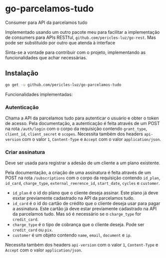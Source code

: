 # go-parcelamos-tudo
Consumer para API da parcelamos tudo

Implementado usando um outro pacote meu para facilitar a implementação de consumers para APIs RESTful, `github.com/pericles-luz/go-rest`. Mas pode ser substituído por outro que atenda à interface

Sinta-se a vontade para contribuir com o projeto, implementando as funcionalidades que achar necessárias.

## Instalação

```bash
go get -u github.com/pericles-luz/go-parcelamos-tudo
```

Funcionalidades implementadas:

### Autenticação

Chama a API da parcelamos tudo para autenticar o usuário e obter o token de acesso.
Pela documentação, a autenticação é feita através de um POST na rota `/auth/login` com o corpo da requisição contendo `grant_type`, `client_id`, `client_secret` e `scopes`. Necessita também dos headers `api-version` com o valor `1`, `Content-Type` e `Accept` com o valor `application/json`.

### Criar assinatura

Deve ser usada para registrar a adesão de um cliente a um plano existente.

Pela documentação, a criação de uma assinatura é feita através de um POST na rota `/subscriptions` com o corpo da requisição contendo `id_plan`, `id_card`, `charge_type`, `external_reerence_id`, `start_date`, `cycles` e `customer`.

- `id_plan` é o id do plano que o cliente deseja assinar. Este plano já deve esxtar previamente cadastrado na API da parcelamos tudo.
- `id_card` é o id do cartão de crédito que o cliente deseja usar para pagar a assinatura. Este cartão já deve estar previamente cadastrado na API da parcelamos tudo. Mas só é necessário se o `charge_type` for `credit_card`.
- `charge_type` é o tipo de cobrança que o cliente deseja. Pode ser `credit_card` ou `pix`.
- `customer` é um objeto contendo `name`, `email`, `document` e `ip`.

Necessita também dos headers `api-version` com o valor `1`, `Content-Type` e `Accept` com o valor `application/json`.
